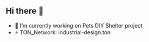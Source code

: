## Hi there 👋

- 🌱 I’m currently working on Pets DIY Shelter project 
- ⚡ TON_Network: industrial-design.ton
